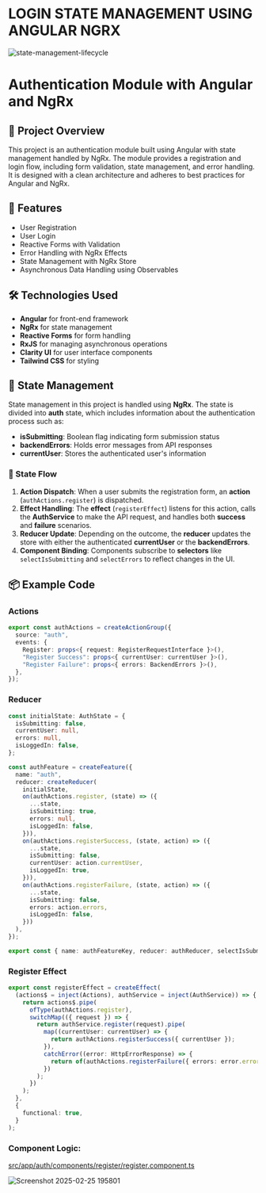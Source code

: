 # LOGIN STATE MANAGEMENT USING ANGULAR NGRX

![state-management-lifecycle](https://github.com/user-attachments/assets/60b95eb4-04a1-41fb-b075-4bbeb6b2fa74)

# Authentication Module with Angular and NgRx

## 📂 Project Overview

This project is an authentication module built using Angular with state management handled by NgRx. The module provides a registration and login flow, including form validation, state management, and error handling. It is designed with a clean architecture and adheres to best practices for Angular and NgRx.

## 🚀 Features

- User Registration
- User Login
- Reactive Forms with Validation
- Error Handling with NgRx Effects
- State Management with NgRx Store
- Asynchronous Data Handling using Observables

## 🛠️ Technologies Used

- **Angular** for front-end framework
- **NgRx** for state management
- **Reactive Forms** for form handling
- **RxJS** for managing asynchronous operations
- **Clarity UI** for user interface components
- **Tailwind CSS** for styling

## 🧠 State Management

State management in this project is handled using **NgRx**. The state is divided into **auth** state, which includes information about the authentication process such as:

- **isSubmitting**: Boolean flag indicating form submission status
- **backendErrors**: Holds error messages from API responses
- **currentUser**: Stores the authenticated user's information

### 🔄 State Flow

1. **Action Dispatch**: When a user submits the registration form, an **action** (`authActions.register`) is dispatched.
2. **Effect Handling**: The **effect** (`registerEffect`) listens for this action, calls the **AuthService** to make the API request, and handles both **success** and **failure** scenarios.
3. **Reducer Update**: Depending on the outcome, the **reducer** updates the store with either the authenticated **currentUser** or the **backendErrors**.
4. **Component Binding**: Components subscribe to **selectors** like `selectIsSubmitting` and `selectErrors` to reflect changes in the UI.

## 📦 Example Code

### Actions

```typescript
export const authActions = createActionGroup({
  source: "auth",
  events: {
    Register: props<{ request: RegisterRequestInterface }>(),
    "Register Success": props<{ currentUser: currentUser }>(),
    "Register Failure": props<{ errors: BackendErrors }>(),
  },
});
```

### Reducer

```typescript
const initialState: AuthState = {
  isSubmitting: false,
  currentUser: null,
  errors: null,
  isLoggedIn: false,
};

const authFeature = createFeature({
  name: "auth",
  reducer: createReducer(
    initialState,
    on(authActions.register, (state) => ({
      ...state,
      isSubmitting: true,
      errors: null,
      isLoggedIn: false,
    })),
    on(authActions.registerSuccess, (state, action) => ({
      ...state,
      isSubmitting: false,
      currentUser: action.currentUser,
      isLoggedIn: true,
    })),
    on(authActions.registerFailure, (state, action) => ({
      ...state,
      isSubmitting: false,
      errors: action.errors,
      isLoggedIn: false,
    }))
  ),
});

export const { name: authFeatureKey, reducer: authReducer, selectIsSubmitting, selectCurrentUser, selectErrors, selectIsLoggedIn } = authFeature;
```

### Register Effect

```typescript
export const registerEffect = createEffect(
  (actions$ = inject(Actions), authService = inject(AuthService)) => {
    return actions$.pipe(
      ofType(authActions.register),
      switchMap(({ request }) => {
        return authService.register(request).pipe(
          map((currentUser: currentUser) => {
            return authActions.registerSuccess({ currentUser });
          }),
          catchError((error: HttpErrorResponse) => {
            return of(authActions.registerFailure({ errors: error.error.message }));
          })
        );
      })
    );
  },
  {
    functional: true,
  }
);
```


### Component Logic:
[src/app/auth/components/register/register.component.ts](src/app/auth/components/register/register.component.ts)

![Screenshot 2025-02-25 195801](https://github.com/user-attachments/assets/ea9c6d1c-6cf2-41bc-8311-eaae100e3e03)
